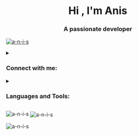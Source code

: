 <h1 align="center">Hi , I'm Anis</h1>
<h3 align="center">A passionate developer</h3>

<p align="left"> <a href="https://github.com/ryo-ma/github-profile-trophy"><img src="https://github-profile-trophy.vercel.app/?username=a-n-i-s" alt="a-n-i-s" /></a> </p>
<details>
<summary>
<h3 align="left">Connect with me:</h3>
</summary>
- « How to reach me **anisur.ra7man@gmail.com**

<h3 align="left">Connect with me:</h3>
</summary>
<p align="left">
<a href="https://linkedin.com/in/anisur-ra7man" target="blank"><img align="center" src="https://raw.githubusercontent.com/rahuldkjain/github-profile-readme-generator/master/src/images/icons/Social/linked-in-alt.svg" alt="anisur-ra7man" height="30" width="40" /></a>
<a href="https://fb.com/anis-from-earth" target="blank"><img align="center" src="https://raw.githubusercontent.com/rahuldkjain/github-profile-readme-generator/master/src/images/icons/Social/facebook.svg" alt="anis-from-earth" height="30" width="40" /></a>
<a href="https://codeforces.com/profile/ar.cfid" target="blank"><img align="center" src="https://raw.githubusercontent.com/rahuldkjain/github-profile-readme-generator/master/src/images/icons/Social/codeforces.svg" alt="ar.cfid" height="30" width="40" /></a>
<a href="https://www.leetcode.com/ar_leetcoderid" target="blank"><img align="center" src="https://raw.githubusercontent.com/rahuldkjain/github-profile-readme-generator/master/src/images/icons/Social/leet-code.svg" alt="ar_leetcoderid" height="30" width="40" /></a>
</p>
</details>
<details>
<summary><h3 align="left">Languages and Tools:</h3>
</summary>

<p align="left"> <a href="https://www.cprogramming.com/" target="_blank" rel="noreferrer"> <img src="https://raw.githubusercontent.com/devicons/devicon/master/icons/c/c-original.svg" alt="c" width="40" height="40"/> </a> <a href="https://www.w3schools.com/cpp/" target="_blank" rel="noreferrer"> <img src="https://raw.githubusercontent.com/devicons/devicon/master/icons/cplusplus/cplusplus-original.svg" alt="cplusplus" width="40" height="40"/> </a> <a href="https://www.w3schools.com/css/" target="_blank" rel="noreferrer"> <img src="https://raw.githubusercontent.com/devicons/devicon/master/icons/css3/css3-original-wordmark.svg" alt="css3" width="40" height="40"/> </a> <a href="https://www.djangoproject.com/" target="_blank" rel="noreferrer"> <img src="https://cdn.worldvectorlogo.com/logos/django.svg" alt="django" width="40" height="40"/> </a> <a href="https://www.w3.org/html/" target="_blank" rel="noreferrer"> <img src="https://raw.githubusercontent.com/devicons/devicon/master/icons/html5/html5-original-wordmark.svg" alt="html5" width="40" height="40"/> </a> <a href="https://www.linux.org/" target="_blank" rel="noreferrer"> <img src="https://raw.githubusercontent.com/devicons/devicon/master/icons/linux/linux-original.svg" alt="linux" width="40" height="40"/> </a> <a href="https://www.python.org" target="_blank" rel="noreferrer"> <img src="https://raw.githubusercontent.com/devicons/devicon/master/icons/python/python-original.svg" alt="python" width="40" height="40"/> </a> <a href="https://reactjs.org/" target="_blank" rel="noreferrer"> <img src="https://raw.githubusercontent.com/devicons/devicon/master/icons/react/react-original-wordmark.svg" alt="react" width="40" height="40"/> </a> </p>
</details>
<p><img align="left" src="https://github-readme-stats.vercel.app/api/top-langs?username=a-n-i-s&show_icons=true&locale=en&layout=compact" alt="a-n-i-s" /></p>

<p>&nbsp;<img align="center" src="https://github-readme-stats.vercel.app/api?username=a-n-i-s&show_icons=true&locale=en" alt="a-n-i-s" /></p>

<p><img align="center" src="https://github-readme-streak-stats.herokuapp.com/?user=a-n-i-s&" alt="a-n-i-s" /></p>
